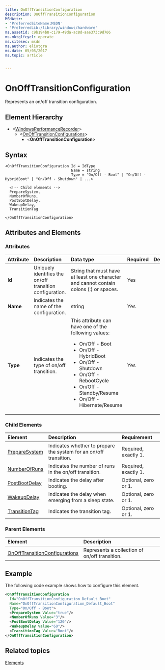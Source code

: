 ```yaml
---
title: OnOffTransitionConfiguration
description: OnOffTransitionConfiguration
MSHAttr:
- 'PreferredSiteName:MSDN'
- 'PreferredLib:/library/windows/hardware'
ms.assetid: c9b194b8-c179-49da-ac8d-aae373c9d706
ms.mktglfcycl: operate
ms.sitesec: msdn
ms.author: eliotgra
ms.date: 05/05/2017
ms.topic: article


---
```



# OnOffTransitionConfiguration

Represents an on/off transition configuration.


## Element Hierarchy

* \<[WindowsPerformanceRecorder](windowsperformancerecorder.md)\>
  * \<[OnOffTransitionConfigurations](onofftransitionconfigurations.md)\>
    * \<**OnOffTransitionConfiguration**\>


## Syntax

```
<OnOffTransitionConfiguration Id = IdType
                              Name = string
                              Type = "On/Off - Boot" | "On/Off - HybridBoot" | "On/Off - Shutdown" | ...>

  <!-- Child elements -->
  PrepareSystem,
  NumberOfRuns,
  PostBootDelay,
  WakeupDelay,
  TransitionTag

</OnOffTransitionConfiguration>
```


## Attributes and Elements

### Attributes

| Attribute | Description                                              | Data type                                                                                                                                                                                                                                        | Required | Default |
| :-------- | :------------------------------------------------------- | :----------------------------------------------------------------------------------------------------------------------------------------------------------------------------------------------------------------------------------------------- | :------- | :------ |
| **Id**    | Uniquely identifies the on/off transition configuration. | String that must have at least one character and cannot contain colons (:) or spaces.                                                                                                                                                            | Yes      |         |
| **Name**  | Indicates the name of the configuration.                 | string                                                                                                                                                                                                                                           | Yes      |         |
| **Type**  | Indicates the type of on/off transition.                 | This attribute can have one of the following values: <ul> <li>On/Off - Boot</li> <li>On/Off - HybridBoot</li> <li>On/Off - Shutdown</li> <li>On/Off - RebootCycle</li> <li>On/Off - Standby/Resume</li> <li>On/Off - Hibernate/Resume</li> </ul> | Yes      |         |


### Child Elements

| Element                           | Description                                                       | Requirement          |
| :-------------------------------- | :---------------------------------------------------------------- | :------------------- |
| [PrepareSystem](preparesystem.md) | Indicates whether to prepare the system for an on/off transition. | Required, exactly 1. |
| [NumberOfRuns](numberofruns.md)   | Indicates the number of runs in the on/off transition.            | Required, exactly 1. |
| [PostBootDelay](postbootdelay.md) | Indicates the delay after booting.                                | Optional, zero or 1. |
| [WakeupDelay](wakeupdelay.md)     | Indicates the delay when emerging from a sleep state.             | Optional, zero or 1. |
| [TransitionTag](transitiontag.md) | Indicates the transition tag.                                     | Optional, zero or 1. |


### Parent Elements

| Element                                                           | Description                                   |
| :---------------------------------------------------------------- | :-------------------------------------------- |
| [OnOffTransitionConfigurations](onofftransitionconfigurations.md) | Represents a collection of on/off transition. |


## Example

The following code example shows how to configure this element.

```xml
<OnOffTransitionConfiguration
  Id="OnOffTransitionConfiguration_Default_Boot"
  Name="OnOffTransitionConfiguration_Default_Boot"
  Type="On/Off - Boot">
  <PrepareSystem Value="true"/>
  <NumberOfRuns Value="3"/>
  <PostBootDelay Value="120"/>
  <WakeupDelay Value="60"/>
  <TransitionTag Value="Boot"/>
</OnOffTransitionConfiguration>
```


## Related topics

[Elements](elements.md)

